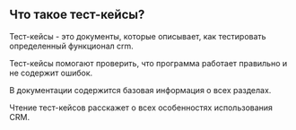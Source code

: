 ## Что такое тест-кейсы?

Тест-кейсы - это документы, которые описывает, как тестировать определенный функционал crm. 

Тест-кейсы помогают проверить, что программа работает правильно и не содержит ошибок.

В документации содержится базовая информация о всех разделах.

Чтение тест-кейсов расскажет о всех особенностях использования CRM.